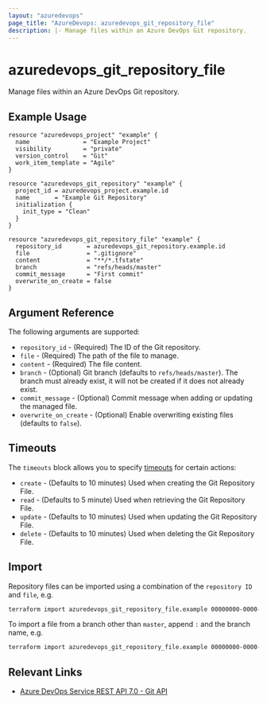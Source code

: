 ```yaml
---
layout: "azuredevops"
page_title: "AzureDevops: azuredevops_git_repository_file"
description: |- Manage files within an Azure DevOps Git repository.
---
```


# azuredevops_git_repository_file

Manage files within an Azure DevOps Git repository.

## Example Usage

```hcl
resource "azuredevops_project" "example" {
  name               = "Example Project"
  visibility         = "private"
  version_control    = "Git"
  work_item_template = "Agile"
}

resource "azuredevops_git_repository" "example" {
  project_id = azuredevops_project.example.id
  name       = "Example Git Repository"
  initialization {
    init_type = "Clean"
  }
}

resource "azuredevops_git_repository_file" "example" {
  repository_id       = azuredevops_git_repository.example.id
  file                = ".gitignore"
  content             = "**/*.tfstate"
  branch              = "refs/heads/master"
  commit_message      = "First commit"
  overwrite_on_create = false
}
```

## Argument Reference

The following arguments are supported:

- `repository_id` - (Required) The ID of the Git repository.
- `file` - (Required) The path of the file to manage.
- `content` - (Required) The file content.
- `branch` - (Optional) Git branch (defaults to `refs/heads/master`). The branch must already exist, it will not be created if it
  does not already exist.
- `commit_message` - (Optional) Commit message when adding or updating the managed file.
- `overwrite_on_create` - (Optional) Enable overwriting existing files (defaults to `false`).

## Timeouts

The `timeouts` block allows you to specify [timeouts](https://developer.hashicorp.com/terraform/language/resources/syntax#operation-timeouts) for certain actions:

* `create` - (Defaults to 10 minutes) Used when creating the Git Repository File.
* `read` - (Defaults to 5 minute) Used when retrieving the Git Repository File.
* `update` - (Defaults to 10 minutes) Used when updating the Git Repository File.
* `delete` - (Defaults to 10 minutes) Used when deleting the Git Repository File.

## Import

Repository files can be imported using a combination of the `repository ID` and `file`, e.g.

```sh
terraform import azuredevops_git_repository_file.example 00000000-0000-0000-0000-000000000000/.gitignore
```

To import a file from a branch other than `master`, append `:` and the branch name, e.g.

```sh
terraform import azuredevops_git_repository_file.example 00000000-0000-0000-0000-000000000000/.gitignore:refs/heads/master
```

## Relevant Links

- [Azure DevOps Service REST API 7.0 - Git API](https://docs.microsoft.com/en-us/rest/api/azure/devops/git/?view=azure-devops-rest-7.0)
